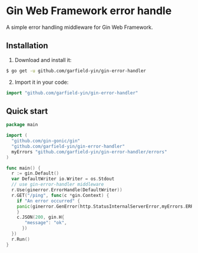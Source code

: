 # Gin Web Framework error handle
A simple error handling middleware for Gin Web Framework.

## Installation
1. Download and install it:

```sh
$ go get -u github.com/garfield-yin/gin-error-handler
```

2. Import it in your code:

```go
import "github.com/garfield-yin/gin-error-handler"
```

## Quick start

```go
package main

import (
  "github.com/gin-gonic/gin"
  "github.com/garfield-yin/gin-error-handler"
  myErrors "github.com/garfield-yin/gin-error-handler/errors"
)

func main() {
  r := gin.Default()
  var DefaultWriter io.Writer = os.Stdout
  // use gin-error-handler middleware
  r.Use(ginerror.ErrorHandle(DefaultWriter))
  r.GET("/ping", func(c *gin.Context) {
    if "An error occurred" {
  	panic(ginerror.GenError(http.StatusInternalServerError,myErrors.ERROR))
    }
    c.JSON(200, gin.H{
       "message": "ok",
      })
  })
  r.Run()
}
```
